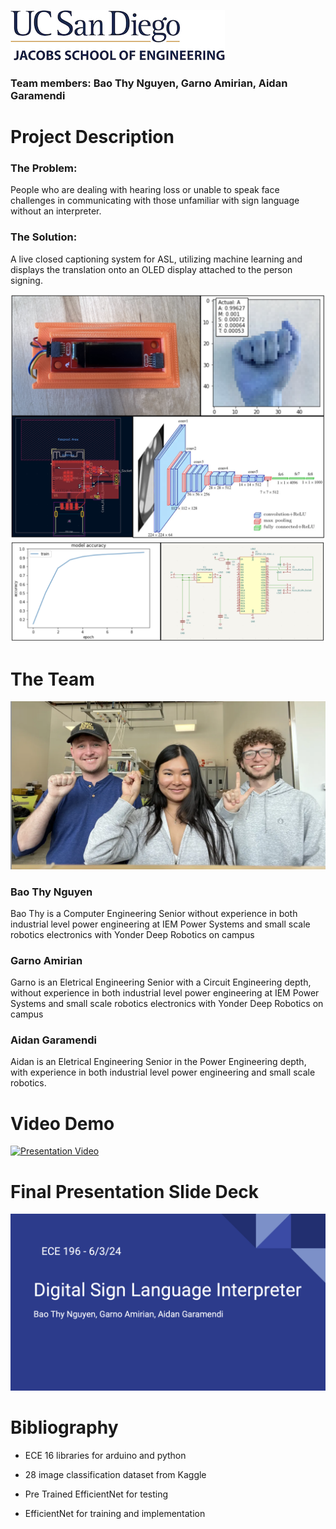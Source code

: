 ![logo](/images/logo.jpg)
### Team members: Bao Thy Nguyen, Garno Amirian, Aidan Garamendi 
# Project Description

### The Problem:
People who are dealing with hearing loss or unable to speak face challenges in communicating with those unfamiliar with sign language without an interpreter. 

### The Solution:
A live closed captioning system for ASL, utilizing machine learning and displays the translation onto an OLED display attached to the person signing.

![logo](/images/collage.png)
![logo](/images/schematic.png) 


# The Team

![logo](/images/profilepic.png)

### Bao Thy Nguyen

Bao Thy is a Computer Engineering Senior without experience in both industrial level power engineering at IEM Power Systems and small scale robotics electronics with Yonder Deep Robotics on campus

### Garno Amirian

Garno is an Eletrical Engineering Senior with a Circuit Engineering depth, without experience in both industrial level power engineering at IEM Power Systems and small scale robotics electronics with Yonder Deep Robotics on campus

### Aidan Garamendi

Aidan is an Eletrical Engineering Senior in the Power Engineering depth, with experience in both industrial level power engineering and small scale robotics.


# Video Demo 
[![Presentation Video ](https://img.youtube.com/vi/dQw4w9WgXcQ/0.jpg)](https://www.youtube.com/watch?v=dQw4w9WgXcQ)

# Final Presentation Slide Deck
[![slide deck ](/images/slidedeck.png)](https://docs.google.com/presentation/d/1VO9xiTrAwZHm3HV66OTTplPPoqh0uB_zesGNIXyZNLo/edit#slide=id.g2ce5c1ef43d_0_275)

# Bibliography
* ECE 16 libraries for arduino and python

* 28 image classification dataset from Kaggle

* Pre Trained EfficientNet for testing

* EfficientNet for training and implementation
